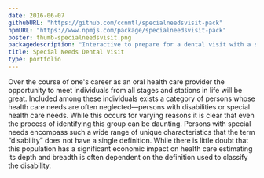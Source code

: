 ```yaml
---
date: 2016-06-07
githubURL: "https://github.com/ccnmtl/specialneedsvisit-pack"
npmURL: "https://www.npmjs.com/package/specialneedsvisit-pack"
poster: thumb-specialneedsvisit.png
packagedescription: "Interactive to prepare for a dental visit with a special needs patient."
title: Special Needs Dental Visit
type: portfolio
---
```


Over the course of one's career as an oral health care provider the opportunity to meet individuals from all stages and stations in life will be great. Included among these individuals exists a category of persons whose health care needs are often neglected—persons with disabilities or special health care needs. While this occurs for varying reasons it is clear that even the process of identifying this group can be daunting. Persons with special needs encompass such a wide range of unique characteristics that the term “disability” does not have a single definition. While there is little doubt that this population has a significant economic impact on health care estimating its depth and breadth is often dependent on the definition used to classify the disability.

